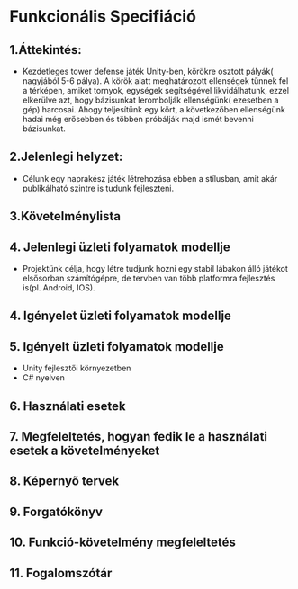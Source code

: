 # Funkcionális Specifiáció

## 1.Áttekintés:
- Kezdetleges tower defense játék Unity-ben, körökre osztott 
pályák( nagyjából 5-6 pálya). A körök alatt meghatározott ellenségek tűnnek
fel a térképen, amiket tornyok, egységek segítségével likvidálhatunk,
ezzel elkerülve azt, hogy bázisunkat lerombolják ellenségünk( ezesetben a gép)
harcosai. Ahogy teljesítünk egy kört, a következőben ellenségünk hadai még erősebben
és többen próbálják majd ismét bevenni bázisunkat.

## 2.Jelenlegi helyzet:
- Célunk egy naprakész játék létrehozása ebben a stílusban, amit akár publikálható szintre 
is tudunk fejleszteni. 

## 3.Követelménylista

## 4. Jelenlegi üzleti folyamatok modellje
- Projektünk célja, hogy létre tudjunk hozni egy stabil lábakon álló játékot elsősorban számítógépre, de tervben van több platformra
fejlesztés is(pl. Android, IOS). 
  
## 4. Igényelet üzleti folyamatok modellje
  
## 5. Igényelt üzleti folyamatok modellje
- Unity fejlesztői környezetben
- C# nyelven

## 6. Használati esetek

## 7. Megfeleltetés, hogyan fedik le a használati esetek a követelményeket

## 8. Képernyő tervek

## 9. Forgatókönyv

## 10. Funkció-követelmény megfeleltetés

## 11. Fogalomszótár

